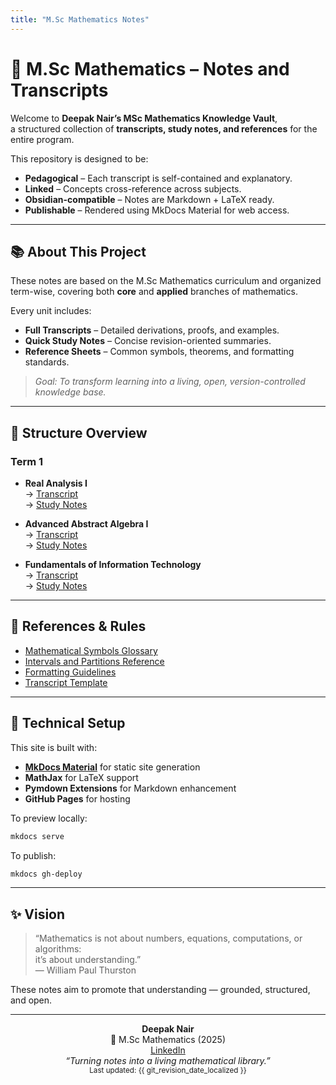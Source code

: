 ```yaml
---
title: "M.Sc Mathematics Notes"
---
```


# 🧮 M.Sc Mathematics – Notes and Transcripts

Welcome to **Deepak Nair’s MSc Mathematics Knowledge Vault**,  
a structured collection of **transcripts, study notes, and references** for the entire program.

This repository is designed to be:
- **Pedagogical** – Each transcript is self-contained and explanatory.  
- **Linked** – Concepts cross-reference across subjects.  
- **Obsidian-compatible** – Notes are Markdown + LaTeX ready.  
- **Publishable** – Rendered using MkDocs Material for web access.

---

## 📚 About This Project
These notes are based on the M.Sc Mathematics curriculum and organized term-wise, covering both **core** and **applied** branches of mathematics.

Every unit includes:
- **Full Transcripts** – Detailed derivations, proofs, and examples.  
- **Quick Study Notes** – Concise revision-oriented summaries.  
- **Reference Sheets** – Common symbols, theorems, and formatting standards.  

> _Goal: To transform learning into a living, open, version-controlled knowledge base._

---

## 📖 Structure Overview

### Term 1
- **Real Analysis I**  
  → [Transcript](term1/real_analysis_i/transcripts/emth515_u01t01_transcript.md)  
  → [Study Notes](term1/real_analysis_i/notes/emth515_u01t01_study_notes.md)

- **Advanced Abstract Algebra I**  
  → [Transcript](term1/advanced_abstract_algebra_i/transcripts/emth516_u01_transcript.md)  
  → [Study Notes](term1/advanced_abstract_algebra_i/notes/emth516_u01_study_notes.md)

- **Fundamentals of Information Technology**  
  → [Transcript](term1/fundamentals_of_information_technology/transcripts/ecap145_u01l01_full_transcript.md)  
  → [Study Notes](term1/fundamentals_of_information_technology/notes/ecap145_u01l01_study_notes.md)

---

## 📘 References & Rules

- [Mathematical Symbols Glossary](resources/references/math_symbols_glossary.md)  
- [Intervals and Partitions Reference](resources/references/intervals_and_partitions.md)  
- [Formatting Guidelines](resources/rules/transcript_notes_formatting_guidelines.md)  
- [Transcript Template](resources/rules/transcript_template.md)

---

## 🧩 Technical Setup

This site is built with:
- **[MkDocs Material](https://squidfunk.github.io/mkdocs-material/)** for static site generation  
- **MathJax** for LaTeX support  
- **Pymdown Extensions** for Markdown enhancement  
- **GitHub Pages** for hosting  

To preview locally:
```bash
mkdocs serve
```

To publish:
```bash
mkdocs gh-deploy
```

---

## ✨ Vision
> “Mathematics is not about numbers, equations, computations, or algorithms:  
> it’s about understanding.”  
> — William Paul Thurston

These notes aim to promote that understanding — grounded, structured, and open.

---

<p align="center">
<strong>Deepak Nair</strong><br>
📍 M.Sc Mathematics (2025)<br>
<a href="https://linkedin.com/in/dhnair" target="_blank">LinkedIn</a><br>
<em>“Turning notes into a living mathematical library.”</em><br>
<small>Last updated: {{ git_revision_date_localized }}</small>
</p>

